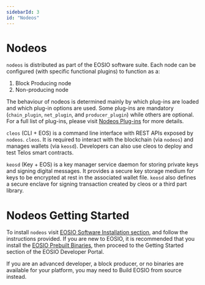 ```yaml
---
sidebarId: 3
id: "Nodeos"
---
```


# Nodeos

`nodeos` is distributed as part of the EOSIO software suite. Each node can be configured (with specific functional plugins) to function as a:

1. Block Producing node
2. Non-producing node

The behaviour of nodeos is determined mainly by which plug-ins are loaded and which plug-in options are used. Some plug-ins are mandatory (`chain_plugin`, `net_plugin`, and `producer_plugin`) while others are optional. For a full list of plug-ins, please visit [Nodeos Plug-ins](https://developers.eos.io/manuals/eos/latest/nodeos/plugins/index) for more details.

`cleos` (CLI + EOS) is a command line interface with REST APIs exposed by `nodeos`. `cleos`. It is required to interact with the blockchain (via `nodeos`) and manages wallets (via `keosd`). Developers can also use cleos to deploy and test Telos smart contracts.

`keosd` (Key + EOS)  is a key manager service daemon for storing private keys and signing digital messages. It provides a secure key storage medium for keys to be encrypted at rest in the associated wallet file. `keosd` also defines a secure enclave for signing transaction created by cleos or a third part library.

# Nodeos Getting Started

To install `nodeos` visit [EOSIO Software Installation section](https://developers.eos.io/manuals/eos/latest/install/index), and follow the instructions provided. If you are new to EOSIO, it is recommended that you install the [EOSIO Prebuilt Binaries](https://developers.eos.io/manuals/eos/latest/install/install-prebuilt-binaries), then proceed to the Getting Started section of the EOSIO Developer Portal. 

If you are an advanced developer, a block producer, or no binaries are available for your platform, you may need to Build EOSIO from source instead.
